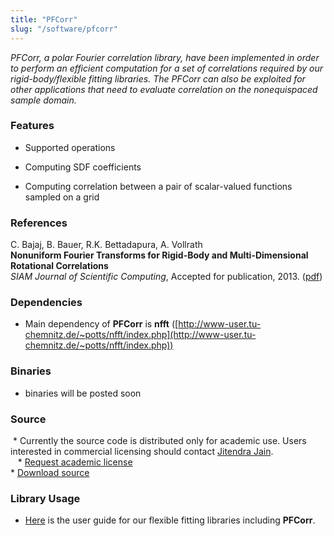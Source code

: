 ```yaml
---
title: "PFCorr"
slug: "/software/pfcorr"
---
```

_PFCorr, a polar Fourier correlation library, have been implemented in order to perform an efficient computation for a set of correlations required by our rigid-body/flexible fitting libraries. The PFCorr can also be exploited for other applications that need to evaluate correlation on the nonequispaced sample domain._

### Features

*   Supported operations

*   Computing SDF coefficients
*   Computing correlation between a pair of scalar-valued functions sampled on a grid

  
### References
C. Bajaj, B. Bauer, R.K. Bettadapura, A. Vollrath   
**Nonuniform Fourier Transforms for Rigid-Body and Multi-Dimensional Rotational Correlations**  
_SIAM Journal of Scientific Computing_, Accepted for publication, 2013. ([pdf](http://cvcweb.ices.utexas.edu/cvc/papers/2013/journal/Pf2Corr-r.pdf))

### Dependencies

*   Main dependency of **PFCorr** is **nfft** ([http://www-user.tu-chemnitz.de/~potts/nfft/index.php](http://www-user.tu-chemnitz.de/~potts/nfft/index.php))

### Binaries

*   binaries will be posted soon

### Source

 \* Currently the source code is distributed only for academic use. Users interested in commercial licensing should contact [Jitendra Jain](mailto:jjain@otc.utexas.edu).  
     
\* [Request academic license](http://cvcweb.ices.utexas.edu/software/license/Fitting.license_mail.php)     
\* [Download source](http://cvcweb.ices.utexas.edu/cvcwp/?page_id=2385)

### Library Usage

*   [Here](http://cvcweb.ices.utexas.edu/tutorial/Fitting/PFCorr-Tutorial.pdf) is the user guide for our flexible fitting libraries including **PFCorr**.